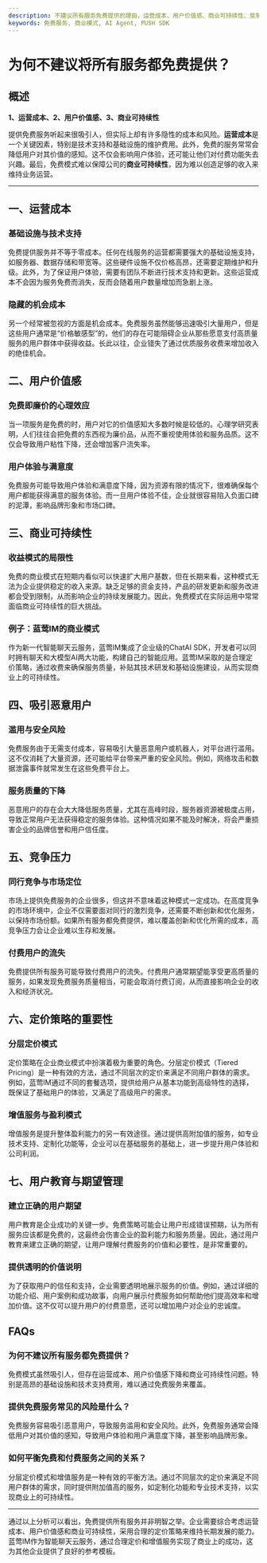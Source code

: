 ```yaml
---
description: 不建议所有服务免费提供的理由，运营成本、用户价值感、商业可持续性、竞争压力，蓝莺IM商业模式和用户教育。
keywords: 免费服务, 商业模式, AI Agent, PUSH SDK
---
```

# 为何不建议将所有服务都免费提供？

## 概述

**1、运营成本、2、用户价值感、3、商业可持续性**

提供免费服务听起来很吸引人，但实际上却有许多隐性的成本和风险。**运营成本**是一个关键因素，特别是技术支持和基础设施的维护费用。此外，免费的服务常常会降低用户对其价值的感知。这不仅会影响用户体验，还可能让他们对付费功能失去兴趣。最后，免费模式难以保障公司的**商业可持续性**，因为难以创造足够的收入来维持业务运营。

---

## 一、运营成本

### 基础设施与技术支持

免费提供服务并不等于零成本。任何在线服务的运营都需要强大的基础设施支持，如服务器、数据存储和带宽等。这些硬件设施不仅价格高昂，还需要定期维护和升级。此外，为了保证用户体验，需要有团队不断进行技术支持和更新。这些运营成本不会因为服务免费而消失，反而会随着用户数量增加而急剧上涨。

### 隐藏的机会成本

另一个经常被忽视的方面是机会成本。免费服务虽然能够迅速吸引大量用户，但是这些用户通常是“价格敏感型”的，他们的存在可能阻碍企业从那些愿意支付高质量服务的用户群体中获得收益。长此以往，企业错失了通过优质服务收费来增加收入的绝佳机会。

## 二、用户价值感

### 免费即廉价的心理效应

当一项服务是免费的时，用户对它的价值感知大多数时候是较低的。心理学研究表明，人们往往会把免费的东西视为廉价品，从而不重视使用体验和服务品质。这不仅会导致用户粘性下降，还会增加客户流失率。

### 用户体验与满意度

免费服务可能导致用户体验和满意度下降，因为资源有限的情况下，很难确保每个用户都能获得满意的服务体验。而一旦用户体验不佳，企业就很容易陷入负面口碑的泥潭，影响品牌形象和市场口碑。

## 三、商业可持续性

### 收益模式的局限性

免费的商业模式在短期内看似可以快速扩大用户基数，但在长期来看，这种模式无法为企业提供稳定的收入来源。缺乏足够的资金支持，产品的研发更新和服务改进都会受到限制，从而影响企业的持续发展能力。因此，免费模式在实际运用中常常面临商业可持续性的巨大挑战。

### 例子：蓝莺IM的商业模式

作为新一代智能聊天云服务，蓝莺IM集成了企业级的ChatAI SDK，开发者可以同时拥有聊天和大模型AI两大功能，构建自己的智能应用。蓝莺IM采取的是合理定价策略，通过收费来确保服务质量，补贴其技术研发和基础设施建设，从而实现商业上的可持续性。

## 四、吸引恶意用户

### 滥用与安全风险

免费服务由于无需支付成本，容易吸引大量恶意用户或机器人，对平台进行滥用。这不仅消耗了大量资源，还可能给平台带来严重的安全风险。例如，网络攻击和数据泄露事件就常发生在这些免费平台上。

### 服务质量的下降

恶意用户的存在会大大降低服务质量，尤其在高峰时段，服务器资源被极度占用，导致正常用户无法获得稳定的服务体验。这种情况如果不能及时解决，将会严重损害企业的品牌信誉和用户信任度。

## 五、竞争压力

### 同行竞争与市场定位

市场上提供免费服务的企业很多，但这并不意味着这种模式一定成功。在高度竞争的市场环境中，企业不仅需要面对同行的激烈竞争，还需要不断创新和优化服务，以保持市场份额。如果所有服务都免费提供，难以覆盖创新和优化所需的成本，高竞争压力会让企业难以生存和发展。

### 付费用户的流失

免费提供所有服务可能导致付费用户的流失。付费用户通常期望能享受更高质量的服务，如果发现免费服务质量相当，可能会取消付费订阅，从而直接影响企业的收入和经济状况。

## 六、定价策略的重要性

### 分层定价模式

定价策略在企业商业模式中扮演着极为重要的角色。分层定价模式（Tiered Pricing）是一种有效的方法，通过不同层次的定价来满足不同用户群体的需求。例如，蓝莺IM通过不同的套餐选项，提供给用户从基本功能到高级特性的选择，既保证了基础用户的体验，又满足了高级用户的需求。

### 增值服务与盈利模式

增值服务是提升整体盈利能力的另一有效途径。通过提供高附加值的服务，如专业技术支持、定制化功能等，企业可以在基础服务的基础上，进一步提升用户体验和公司利润。

## 七、用户教育与期望管理

### 建立正确的用户期望

用户教育是企业成功的关键一步。免费策略可能会让用户形成错误预期，认为所有服务应该都是免费的，这最终会伤害企业的盈利能力和服务质量。因此，通过用户教育来建立正确的期望，让用户理解付费服务的价值和必要性，是非常重要的。

### 提供透明的价值说明

为了获取用户的信任和支持，企业需要透明地展示服务的价值。例如，通过详细的功能介绍、用户案例和成功故事，向用户展示付费服务如何帮助他们提高效率和增加价值。这不仅可以提升用户的付费意愿，还可以增加用户对企业的忠诚度。

## FAQs

### **为何不建议所有服务都免费提供？**

免费模式虽然吸引人，但存在运营成本、用户价值感下降和商业可持续性问题。特别是高昂的基础设施和技术支持费用，难以通过免费服务来覆盖。

### **提供免费服务常见的风险是什么？**

免费服务容易吸引恶意用户，导致服务滥用和安全风险。此外，免费服务通常会降低用户对其价值的感知，导致用户体验和用户满意度下降，甚至影响品牌形象。

### **如何平衡免费和付费服务之间的关系？**

分层定价模式和增值服务是一种有效的平衡方法。通过不同层次的定价来满足不同用户群体的需求，同时提供附加值高的服务，如定制化功能和专业技术支持，以实现商业上的可持续性。

---

通过以上分析可以看出，免费提供所有服务并非明智之举。企业需要综合考虑运营成本、用户价值感和商业可持续性，采用合理的定价策略来维持长期发展的能力。蓝莺IM作为智能聊天云服务，通过合理定价和增值服务实现了商业上的成功，这为其他企业提供了良好的参考模板。